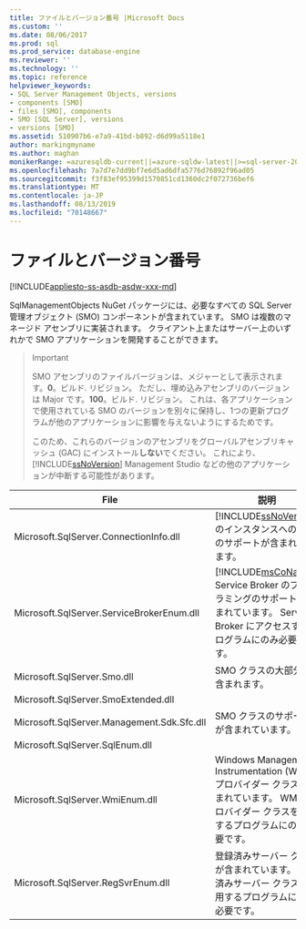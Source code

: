 ```yaml
---
title: ファイルとバージョン番号 |Microsoft Docs
ms.custom: ''
ms.date: 08/06/2017
ms.prod: sql
ms.prod_service: database-engine
ms.reviewer: ''
ms.technology: ''
ms.topic: reference
helpviewer_keywords:
- SQL Server Management Objects, versions
- components [SMO]
- files [SMO], components
- SMO [SQL Server], versions
- versions [SMO]
ms.assetid: 510907b6-e7a9-41bd-b892-d6d99a5118e1
author: markingmyname
ms.author: maghan
monikerRange: =azuresqldb-current||=azure-sqldw-latest||>=sql-server-2016||=sqlallproducts-allversions||>=sql-server-linux-2017||=azuresqldb-mi-current
ms.openlocfilehash: 7a7d7e7dd9bf7e6d5ad6dfa5776d76892f96ad05
ms.sourcegitcommit: f3f83ef95399d1570851cd1360dc2f072736bef6
ms.translationtype: MT
ms.contentlocale: ja-JP
ms.lasthandoff: 08/13/2019
ms.locfileid: "70148667"
---
```

# <a name="files-and-version-numbers"></a>ファイルとバージョン番号
[!INCLUDE[appliesto-ss-asdb-asdw-xxx-md](../../includes/appliesto-ss-asdb-asdw-xxx-md.md)]

  SqlManagementObjects NuGet パッケージには、必要なすべての SQL Server 管理オブジェクト (SMO) コンポーネントが含まれています。 SMO は複数のマネージド アセンブリに実装されます。 クライアント上またはサーバー上のいずれかで SMO アプリケーションを開発することができます。  

> > [!Important]
> > SMO アセンブリのファイルバージョンは、メジャーとして表示されます。**0**。ビルド. リビジョン。 ただし、埋め込みアセンブリのバージョンは Major です。**100**。ビルド. リビジョン。 これは、各アプリケーションで使用されている SMO のバージョンを別々に保持し、1つの更新プログラムが他のアプリケーションに影響を与えないようにするためです。
> > 
> > このため、これらのバージョンのアセンブリをグローバルアセンブリキャッシュ (GAC) にインストール**しない**でください。 これにより、 [!INCLUDE[ssNoVersion](../../includes/ssnoversion-md.md)] Management Studio などの他のアプリケーションが中断する可能性があります。 
  
|File|説明|  
|-----------|-----------------|  
|Microsoft.SqlServer.ConnectionInfo.dll|[!INCLUDE[ssNoVersion](../../includes/ssnoversion-md.md)] のインスタンスへの接続のサポートが含まれています。|  
|Microsoft.SqlServer.ServiceBrokerEnum.dll|[!INCLUDE[msCoName](../../includes/msconame-md.md)] Service Broker のプログラミングのサポートが含まれています。 Service Broker にアクセスするプログラムにのみ必要です。|  
|Microsoft.SqlServer.Smo.dll|SMO クラスの大部分が含まれます。|  
|Microsoft.SqlServer.SmoExtended.dll<br /><br /> Microsoft.SqlServer.Management.Sdk.Sfc.dll<br /><br /> Microsoft.SqlServer.SqlEnum.dll|SMO クラスのサポートが含まれています。|  
|Microsoft.SqlServer.WmiEnum.dll|Windows Management Instrumentation (WMI) プロバイダー クラスが含まれています。 WMI プロバイダー クラスを使用するプログラムにのみ必要です。|  
|Microsoft.SqlServer.RegSvrEnum.dll|登録済みサーバー クラスが含まれています。 登録済みサーバー クラスを使用するプログラムにのみ必要です。|  
  
  
